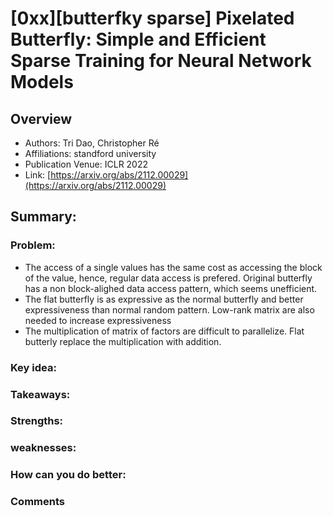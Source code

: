 # [0xx][butterfky sparse] Pixelated Butterfly: Simple and Efficient Sparse Training for Neural Network Models
## Overview
* Authors: Tri Dao, Christopher Ré
* Affiliations: standford university
* Publication Venue: ICLR 2022
* Link: [https://arxiv.org/abs/2112.00029](https://arxiv.org/abs/2112.00029)
## Summary: 
### Problem:
- The access of a single values has the same cost as accessing the block of the value, hence, regular data access is prefered. Original butterfly has a non block-alighed data access pattern, which seems unefficient.
- The flat butterfly is as expressive as the normal butterfly and better expressiveness than normal random pattern. Low-rank matrix are also needed to increase expressiveness
- The multiplication of matrix of factors are difficult to parallelize. Flat butterly replace the multiplication with addition.
### Key idea: 

### Takeaways: 
### Strengths: 
### weaknesses: 
### How can you do better:
### Comments
